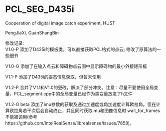 # PCL_SEG_D435i
Cooperation of digital image catch experiment, HUST

PengJiaXi, GuanShangBin

修改记录:  
V1.0-P 添加了D435i的模板类，可以直接获取PCL格式的点云; 修改了原算法的一些细节  

V1.0-G 添加了在输入点云和障碍物点云图中显示障碍物的最小外接矩形框

V1.1-P 添加了D435i的姿态信息获取，但暂未使用

V1.2-P 合并了V1.1和V1.0的更改，解决了部分冲突。注意：尽量不要使用全局变量，PCL_segment.cpp中的全局变量已经作为类变量放进了h文件  

V1.2-G beta 添加了imu参数的获取及通过加速度或角加速度计算欧拉角。但在计算欧拉角若干次后会自动终止，并且同时获取imu和图像信息时 wait_for_frames不能被调用(参考https://github.com/IntelRealSense/librealsense/issues/7858)。
